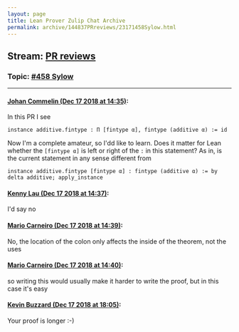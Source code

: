 ```yaml
---
layout: page
title: Lean Prover Zulip Chat Archive 
permalink: archive/144837PRreviews/23171458Sylow.html
---
```


## Stream: [PR reviews](index.html)
### Topic: [#458 Sylow](23171458Sylow.html)

---

#### [Johan Commelin (Dec 17 2018 at 14:35)](https://leanprover.zulipchat.com/#narrow/stream/144837-PR%20reviews/topic/%23458%20Sylow/near/152026993):
In this PR I see
```lean
instance additive.fintype : Π [fintype α], fintype (additive α) := id
```
Now I'm a complete amateur, so I'dd like to learn. Does it matter for Lean whether the `[fintype α]` is left or right of the `:` in this statement?
As in, is the current statement in any sense different from
```lean
instance additive.fintype [fintype α] : fintype (additive α) := by delta additive; apply_instance
```

#### [Kenny Lau (Dec 17 2018 at 14:37)](https://leanprover.zulipchat.com/#narrow/stream/144837-PR%20reviews/topic/%23458%20Sylow/near/152027134):
I'd say no

#### [Mario Carneiro (Dec 17 2018 at 14:39)](https://leanprover.zulipchat.com/#narrow/stream/144837-PR%20reviews/topic/%23458%20Sylow/near/152027303):
No, the location of the colon only affects the inside of the theorem, not the uses

#### [Mario Carneiro (Dec 17 2018 at 14:40)](https://leanprover.zulipchat.com/#narrow/stream/144837-PR%20reviews/topic/%23458%20Sylow/near/152027378):
so writing this would usually make it harder to write the proof, but in this case it's easy

#### [Kevin Buzzard (Dec 17 2018 at 18:05)](https://leanprover.zulipchat.com/#narrow/stream/144837-PR%20reviews/topic/%23458%20Sylow/near/152042919):
Your proof is longer :-)

